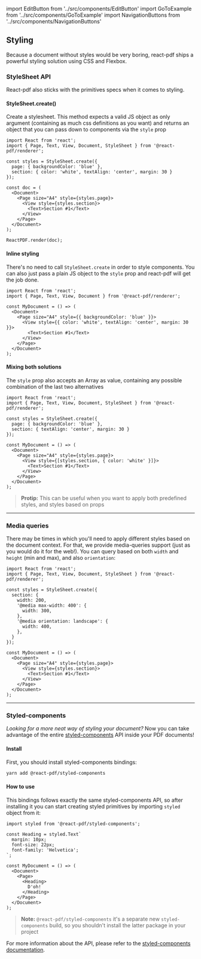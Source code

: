 import EditButton from '../src/components/EditButton'
import GoToExample from '../src/components/GoToExample'
import NavigationButtons from '../src/components/NavigationButtons'

<EditButton to="https://github.com/react-pdf/site/blob/master/docs/styling.md" />

## Styling

Because a document without styles would be very boring, react-pdf ships a powerful styling solution using CSS and Flexbox.

### StyleSheet API

React-pdf also sticks with the primitives specs when it comes to styling.

#### StyleSheet.create()

Create a stylesheet. This method expects a valid JS object as only argument (containing as much css definitions as you want) and returns an object that you can pass down to components via the `style` prop

```
import React from 'react';
import { Page, Text, View, Document, StyleSheet } from '@react-pdf/renderer';

const styles = StyleSheet.create({
  page: { backgroundColor: 'blue' },
  section: { color: 'white', textAlign: 'center', margin: 30 }
});

const doc = (
  <Document>
    <Page size="A4" style={styles.page}>
      <View style={styles.section}>
        <Text>Section #1</Text>
      </View>
    </Page>
  </Document>
);

ReactPDF.render(doc);
```

<GoToExample name="styles" />

#### Inline styling

There's no need to call `StyleSheet.create` in order to style components. You can also just pass a plain JS object to the `style` prop and react-pdf will get the job done.

```
import React from 'react';
import { Page, Text, View, Document } from '@react-pdf/renderer';

const MyDocument = () => (
  <Document>
    <Page size="A4" style={{ backgroundColor: 'blue' }}>
      <View style={{ color: 'white', textAlign: 'center', margin: 30 }}>
        <Text>Section #1</Text>
      </View>
    </Page>
  </Document>
);
```

<GoToExample name="inline-styles" />

#### Mixing both solutions

The `style` prop also accepts an Array as value, containing any possible combination of the last two alternatives

```
import React from 'react';
import { Page, Text, View, Document, StyleSheet } from '@react-pdf/renderer';

const styles = StyleSheet.create({
  page: { backgroundColor: 'blue' },
  section: { textAlign: 'center', margin: 30 }
});

const MyDocument = () => (
  <Document>
    <Page size="A4" style={styles.page}>
      <View style={[styles.section, { color: 'white' }]}>
        <Text>Section #1</Text>
      </View>
    </Page>
  </Document>
);
```

> **Protip:** This can be useful when you want to apply both predefined styles, and styles based on props

<GoToExample name="mixed-styles" />

---

### Media queries

There may be times in which you'll need to apply different styles based on the document context. For that, we provide media-queries support (just as you would do it for the web!). You can query based on both `width` and `height` (min and max), and also `orientation`:

```
import React from 'react';
import { Page, Text, View, Document, StyleSheet } from '@react-pdf/renderer';

const styles = StyleSheet.create({
  section: {
    width: 200,
    '@media max-width: 400': {
      width: 300,
    },
    '@media orientation: landscape': {
      width: 400,
    },
  }
});

const MyDocument = () => (
  <Document>
    <Page size="A4" style={styles.page}>
      <View style={styles.section}>
        <Text>Section #1</Text>
      </View>
    </Page>
  </Document>
);
```

<GoToExample name="media-queries" />

---

### Styled-components

_Looking for a more neat way of styling your document?_ Now you can take advantage of the entire [styled-components](https://www.styled-components.com/) API inside your PDF documents!

#### Install

First, you should install styled-components bindings:

```sh
yarn add @react-pdf/styled-components
```

#### How to use
This bindings follows exactly the same styled-components API, so after installing it you can start creating styled primitives by importing `styled` object from it:

```
import styled from '@react-pdf/styled-components';

const Heading = styled.Text`
  margin: 10px;
  font-size: 22px;
  font-family: 'Helvetica';
`;

const MyDocument = () => (
  <Document>
    <Page>
      <Heading>
        D'oh!
      </Heading>
    </Page>
  </Document>
);
```

<GoToExample name="styled-components" />

> **Note:** `@react-pdf/styled-components` it's a separate new `styled-components` build, so you shouldn't install the latter package in your project

For more information about the API, please refer to the [styled-components documentation](https://www.styled-components.com/docs).


<NavigationButtons
  backSrc="/components"
  backText="Components"
  nextSrc="/advanced"
  nextText="Advanced"
/>
